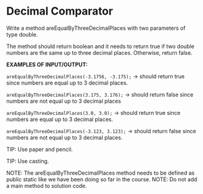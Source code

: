 # Decimal Comparator

Write a method areEqualByThreeDecimalPlaces with two parameters of type double.

The method should return boolean and it needs to return true if two double numbers are the same up to three decimal places. Otherwise, return false.



**EXAMPLES OF INPUT/OUTPUT:**

`areEqualByThreeDecimalPlaces(-3.1756, -3.175);` → should return true since numbers are equal up to 3 decimal places.

`areEqualByThreeDecimalPlaces(3.175, 3.176);` → should return false since numbers are not equal up to 3 decimal places

`areEqualByThreeDecimalPlaces(3.0, 3.0);` → should return true since numbers are equal up to 3 decimal places.

`areEqualByThreeDecimalPlaces(-3.123, 3.123);` → should return false since numbers are not equal up to 3 decimal places.



TIP: Use paper and pencil.

TIP: Use casting.

NOTE: The areEqualByThreeDecimalPlaces method  needs to be defined as public static ​like we have been doing so far in the course.
NOTE: Do not add a  main method to solution code.

